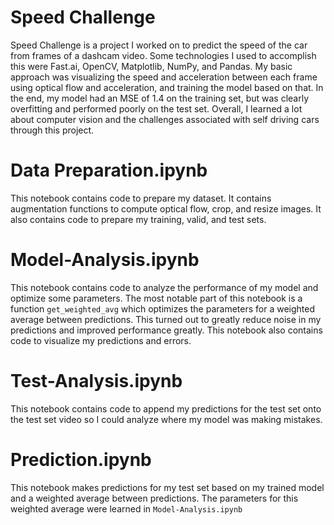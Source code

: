 # Speed Challenge

Speed Challenge is a project I worked on to predict the speed of the car from frames of a dashcam video. Some technologies I used to accomplish this were Fast.ai, OpenCV, Matplotlib, NumPy, and Pandas. My basic approach was visualizing the speed and acceleration between each frame using optical flow and acceleration, and training the model based on that. In the end, my model had an MSE of 1.4 on the training set, but was clearly overfitting and performed poorly on the test set. Overall, I learned a lot about computer vision and the challenges associated with self driving cars through this project. 

# Data Preparation.ipynb

This notebook contains code to prepare my dataset. It contains augmentation functions to compute optical flow, crop, and resize images. It also contains code to prepare my training, valid, and test sets. 

# Model-Analysis.ipynb

This notebook contains code to analyze the performance of my model and optimize some parameters. The most notable part of this notebook is a function `get_weighted_avg` which optimizes the parameters for a weighted average between predictions. This turned out to greatly reduce noise in my predictions and improved performance greatly. This notebook also contains code to visualize my predictions and errors.

# Test-Analysis.ipynb

This notebook contains code to append my predictions for the test set onto the test set video so I could analyze where my model was making mistakes.

# Prediction.ipynb

This notebook makes predictions for my test set based on my trained model and a weighted average between predictions. The parameters for this weighted average were learned in `Model-Analysis.ipynb` 
